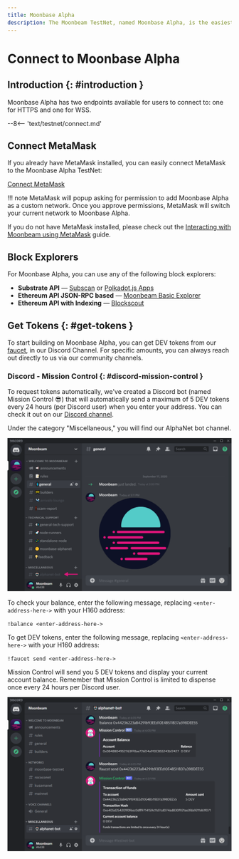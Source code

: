 ```yaml
---
title: Moonbase Alpha
description: The Moonbeam TestNet, named Moonbase Alpha, is the easiest way to get started with a Polkadot environment. Follow this tutorial to connect to the TestNet.
---
```


# Connect to Moonbase Alpha

## Introduction {: #introduction } 

Moonbase Alpha has two endpoints available for users to connect to: one for HTTPS and one for WSS.

--8<-- 'text/testnet/connect.md'

## Connect MetaMask

If you already have MetaMask installed, you can easily connect MetaMask to the Moonbase Alpha TestNet:

<div class="button-wrapper">
    <a href="#" class="md-button connectMetaMask" value="moonbase">Connect MetaMask</a>
</div>

!!! note
    MetaMask will popup asking for permission to add Moonbase Alpha as a custom network. Once you approve permissions, MetaMask will switch your current network to Moonbase Alpha.

If you do not have MetaMask installed, please check out the [Interacting with Moonbeam using MetaMask](/tokens/connect/metamask/) guide.

## Block Explorers

For Moonbase Alpha, you can use any of the following block explorers:

 - **Substrate API** — [Subscan](https://moonbase.subscan.io/) or [Polkadot.js Apps](https://polkadot.js.org/apps/?rpc=wss%3A%2F%2Fwss.testnet.moonbeam.network#/explorer)
 - **Ethereum API JSON-RPC based** — [Moonbeam Basic Explorer](https://moonbeam-explorer.netlify.app/?network=Moonbase%20Alpha)
 - **Ethereum API with Indexing** — [Blockscout](https://moonbase-blockscout.testnet.moonbeam.network/)

## Get Tokens {: #get-tokens } 

To start building on Moonbase Alpha, you can get DEV tokens from our [faucet](https://discord.gg/PfpUATX), in our Discord Channel. For specific amounts, you can always reach out directly to us via our community channels.

### Discord - Mission Control {: #discord-mission-control } 

To request tokens automatically, we've created a Discord bot (named Mission Control :sunglasses:) that will automatically send a maximum of 5 DEV tokens every 24 hours (per Discord user) when you enter your address. You can check it out on our [Discord channel](https://discord.gg/PfpUATX).
 
Under the category "Miscellaneous," you will find our AlphaNet bot channel. 

![Discord1](/images/testnet/testnet-discord1.png)

To check your balance, enter the following message, replacing `<enter-address-here->` with your H160 address:

```
!balance <enter-address-here->
```

To get DEV tokens, enter the following message, replacing `<enter-address-here->` with your H160 address:
 
```
!faucet send <enter-address-here->
```

Mission Control will send you 5 DEV tokens and display your current account balance. Remember that Mission Control is limited to dispense once every 24 hours per Discord user.

![Discord2](/images/testnet/testnet-discord2.png)